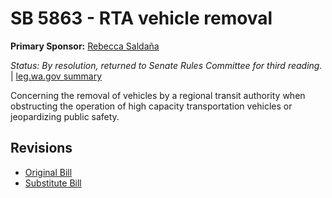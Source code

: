 # SB 5863 - RTA vehicle removal
**Primary Sponsor:** [Rebecca Saldaña](/person/leg/rebecca.saldana.md)

*Status: By resolution, returned to Senate Rules Committee for third reading.* | [leg.wa.gov summary](https://app.leg.wa.gov/billsummary?BillNumber=5863&Year=2021)

Concerning the removal of vehicles by a regional transit authority when obstructing the operation of high capacity transportation vehicles or jeopardizing public safety.

## Revisions
* [Original Bill](1/)
* [Substitute Bill](S/)